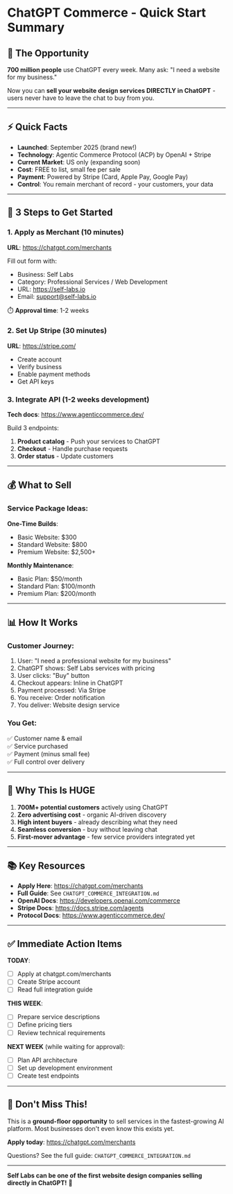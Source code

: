 # ChatGPT Commerce - Quick Start Summary

## 🎯 The Opportunity

**700 million people** use ChatGPT every week. Many ask: "I need a website for my business."

Now you can **sell your website design services DIRECTLY in ChatGPT** - users never have to leave the chat to buy from you.

---

## ⚡ Quick Facts

- **Launched**: September 2025 (brand new!)
- **Technology**: Agentic Commerce Protocol (ACP) by OpenAI + Stripe
- **Current Market**: US only (expanding soon)
- **Cost**: FREE to list, small fee per sale
- **Payment**: Powered by Stripe (Card, Apple Pay, Google Pay)
- **Control**: You remain merchant of record - your customers, your data

---

## 🚀 3 Steps to Get Started

### 1. Apply as Merchant (10 minutes)
**URL**: https://chatgpt.com/merchants

Fill out form with:
- Business: Self Labs
- Category: Professional Services / Web Development  
- URL: https://self-labs.io
- Email: support@self-labs.io

⏱️ **Approval time**: 1-2 weeks

### 2. Set Up Stripe (30 minutes)
**URL**: https://stripe.com/

- Create account
- Verify business
- Enable payment methods
- Get API keys

### 3. Integrate API (1-2 weeks development)
**Tech docs**: https://www.agenticcommerce.dev/

Build 3 endpoints:
1. **Product catalog** - Push your services to ChatGPT
2. **Checkout** - Handle purchase requests  
3. **Order status** - Update customers

---

## 💰 What to Sell

### Service Package Ideas:

**One-Time Builds**:
- Basic Website: $300
- Standard Website: $800
- Premium Website: $2,500+

**Monthly Maintenance**:
- Basic Plan: $50/month
- Standard Plan: $100/month
- Premium Plan: $200/month

---

## 📊 How It Works

### Customer Journey:
1. User: "I need a professional website for my business"
2. ChatGPT shows: Self Labs services with pricing
3. User clicks: "Buy" button
4. Checkout appears: Inline in ChatGPT
5. Payment processed: Via Stripe
6. You receive: Order notification
7. You deliver: Website design service

### You Get:
✅ Customer name & email  
✅ Service purchased  
✅ Payment (minus small fee)  
✅ Full control over delivery  

---

## 🎯 Why This Is HUGE

1. **700M+ potential customers** actively using ChatGPT
2. **Zero advertising cost** - organic AI-driven discovery
3. **High intent buyers** - already describing what they need
4. **Seamless conversion** - buy without leaving chat
5. **First-mover advantage** - few service providers integrated yet

---

## 📚 Key Resources

- **Apply Here**: https://chatgpt.com/merchants
- **Full Guide**: See `CHATGPT_COMMERCE_INTEGRATION.md`
- **OpenAI Docs**: https://developers.openai.com/commerce
- **Stripe Docs**: https://docs.stripe.com/agents
- **Protocol Docs**: https://www.agenticcommerce.dev/

---

## ✅ Immediate Action Items

**TODAY**:
- [ ] Apply at chatgpt.com/merchants
- [ ] Create Stripe account
- [ ] Read full integration guide

**THIS WEEK**:
- [ ] Prepare service descriptions
- [ ] Define pricing tiers
- [ ] Review technical requirements

**NEXT WEEK** (while waiting for approval):
- [ ] Plan API architecture
- [ ] Set up development environment
- [ ] Create test endpoints

---

## 🚨 Don't Miss This!

This is a **ground-floor opportunity** to sell services in the fastest-growing AI platform. Most businesses don't even know this exists yet.

**Apply today**: https://chatgpt.com/merchants

Questions? See the full guide: `CHATGPT_COMMERCE_INTEGRATION.md`

---

**Self Labs can be one of the first website design companies selling directly in ChatGPT!** 🚀

